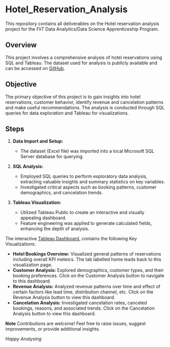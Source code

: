 # Hotel_Reservation_Analysis
This repository contains all deliverables on the Hotel reservation analysis project for the FliT Data Analytics/Data Science Apprenticeship Program.

## Overview
This project involves a comprehensive analysis of hotel reservations using SQL and Tableau. The dataset used for analysis is publicly available and can be accessed on [GitHub](https://github.com/PeaceUdoka/Hotel_Reservation_Analysis/blob/main/Hotel%20Reservation%20Analysis%20in%20SQL%20and%20Tableau.xlsx).

## Objective
The primary objective of this project is to gain insights into hotel reservations, customer behavior, identify revenue and cancelation patterns and make useful recommendations. The analysis is conducted through SQL queries for data exploration and Tableau for visualizations.

## Steps
1. **Data Import and Setup:**
   - The dataset (Excel file) was imported into a local Microsoft SQL Server database for querying.
   
2. **SQL Analysis:**
   - Employed SQL queries to perform exploratory data analysis, extracting valuable insights and summary statistics on key variables.
   - Investigated critical aspects such as booking patterns, customer demographics, and cancelation trends.
     
3. **Tableau Visualization:**
   - Utilized Tableau Public to create an interactive and visually appealing dashboard.
   - Feature engineering was applied to generate calculated fields, enhancing the depth of analysis.

The interactive [Tableau Dashboard.](https://public.tableau.com/views/HOTELRESERVATIONANALYSIS/HotelReservationAnalysis?:language=en-US&publish=yes&:display_count=n&:origin=viz_share_link)  contains the following Key Visualizations:
   - **Hotel Bookings Overview:** Visualized general patterns of reservations including overall KPI meteics. The tab labelled home leads back to this visualization page.
   - **Customer Analysis:** Explored demographics, customer types, and their booking preferences. Click on the Customer Analysis button to navigate to this dashboard.
   - **Revenue Analysis:** Analyzed revenue patterns over time and effect of certain factors like lead time, distribution channel, etc. Click on the Revenue Analysis button to view this dashboard.
   - **Cancelation Analysis:** Investigated cancelation rates, canceled bookings, reasons, and associated trends. Click on the Cancelation Analysis button to view this dashboard.



**Note**
Contributions are welcome! Feel free to raise issues, suggest improvements, or provide additional insights.


_Happy Analysing_
